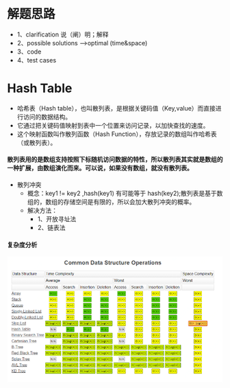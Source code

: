 # 解题思路
- 1、clarification 说（阐）明；解释
- 2、possible solutions -->optimal (time&space)
- 3、code
- 4、test cases

# Hash Table

- 哈希表（Hash table），也叫散列表，是根据关键码值（Key,value）而直接进行访问的数据结构。
- 它通过把关键码值映射到表中一个位置来访问记录，以加快查找的速度。
- 这个映射函数叫作散列函数（Hash Function），存放记录的数组叫作哈希表（或散列表）。

#### 散列表用的是数组支持按照下标随机访问数据的特性，所以散列表其实就是数组的一种扩展，由数组演化而来。可以说，如果没有数组，就没有散列表。

- 散列冲突
  - 概念：key1 != key2 ,hash(key1) 有可能等于 hash(key2);散列表是基于数组的，数组的存储空间是有限的，所以会加大散列冲突的概率。
  - 解决方法：
    - 1、开放寻址法
    - 2、链表法

#### 复杂度分析
![alt text](https://github.com/WilliamZhang698/algorithm010/blob/master/Week02/Common%20Data%20Structure%20Operations.png "Common Data Structure Operations")
